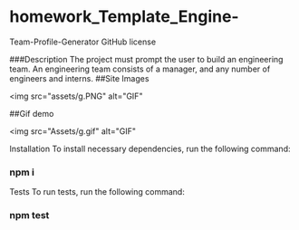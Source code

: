 # homework_Template_Engine-
Team-Profile-Generator
GitHub license

###Description
The project must prompt the user to build an engineering team. An engineering team consists of a manager, and any number of engineers and interns.
##Site Images


<img src="assets/g.PNG" alt="GIF"

##Gif demo 

<img src="Assets/g.gif" alt="GIF"


Installation
To install necessary dependencies, run the following command:

 ### npm i
Tests
To run tests, run the following command:

### npm test

